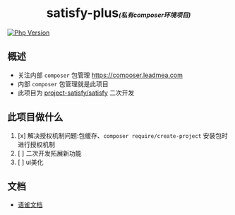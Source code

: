 <h1 align="center">satisfy-plus<i style="font-size: 14px;">(私有composer环境项目)</i></h1>

<a href="https://www.php.net" rel="nofollow"><img src="https://img.shields.io/badge/php-^7.3||^8.0-brightgreen.svg?maxAge=2592000" alt="Php Version" data-canonical-src="https://img.shields.io/badge/php-^7.3||^8.0-brightgreen.svg?maxAge=2592000" style="max-width: 100%;"></a>

## 概述
- 关注内部 `composer` 包管理  https://composer.leadmea.com
- 内部 `composer` 包管理就是此项目
- 此项目为 [project-satisfy/satisfy](https://github.com/project-satisfy/satisfy) 二次开发
## 此项目做什么

1. [x] 解决授权机制问题:包缓存、`composer require/create-project` 安装包时进行授权机制
2. [ ] 二次开发拓展新功能
3. [ ] ui美化

## 文档

-  [语雀文档](https://perpower.yuque.com/xtswxa/kckl2q/eakbko7uc662e0fu)
